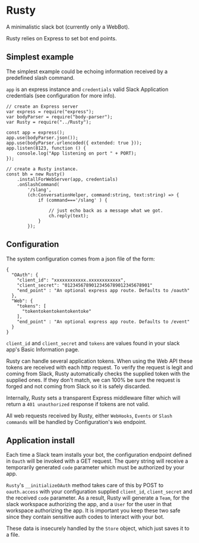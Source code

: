 # Rusty

A minimalistic slack bot (currently only a WebBot).

Rusty relies on Express to set bot end points.

## Simplest example

The simplest example could be echoing information received by a predefined slash command.

`app` is an express instance and `credentials` valid Slack Application credentials (see configuration for more info).

```
// create an Express server
var express = require("express");
var bodyParser = require("body-parser");
var Rusty = require("../Rusty");

const app = express();
app.use(bodyParser.json());
app.use(bodyParser.urlencoded({ extended: true }));
app.listen(8123, function () {
    console.log("App listening on port " + PORT);
});

// create a Rusty instance.
const bh = new Rusty()
    .installForWebServer(app, credentials)
    .onSlashCommand(
        '/slang',
        (ch:ConversationHelper, command:string, text:string) => {
            if (command==='/slang' ) {
            
                // just echo back as a message what we got.
                ch.reply(text);
            }
        });
```

## Configuration

The system configuration comes from a json file of the form:

```
{
  "OAuth": {
    "client_id": "xxxxxxxxxxxx.xxxxxxxxxxxx",
    "client_secret": "01234567890123456789012345678901"
    "end_point" : "An optional express app route. Defaults to /oauth"
  },
  "Web": {
    "tokens": [
      "tokentokentokentokentoke"
    ],
    "end_point" : "An optional express app route. Defaults to /event"
  }
}
```

`client_id` and `client_secret` and `tokens` are values found in your slack app's Basic Information page.

Rusty can handle several application tokens. When using the Web API these tokens are received with each http request.
To verify the request is legit and coming from Slack, Rusty automatically checks the supplied token with the supplied
ones. If they don't match, we can 100% be sure the request is forged and not coming from Slack so it is safely
discarded. 

Internally, Rusty sets a transparent Express middleware filter which will return a `401 unauthorized` response
if tokens are not valid. 

All web requests received by Rusty, either `WebHooks`, `Events` or `Slash commands` will be handled by Configuration's
`Web` endpoint.

## Application install

Each time a Slack team installs your bot, the configuration endpoint defined in `Oauth` will be invoked with a GET
request. The query string will receive a temporarily generated `code` parameter which must be authorized by your
app.

`Rusty`'s `__initializeOAuth` method takes care of this by POST to `oauth.access` with your configuration supplied 
`client_id`, `client_secret` and the received `code` parameter. As a result, Rusty will generate a `Team`, for
the slack workspace authorizing the app, and a `User` for the user in that workspace authorizing the app.
It is important you keep these two safe since they contain sensitive auth codes to interact with your bot.

These data is insecurely handled by the `Store` object, which just saves it to a file. 